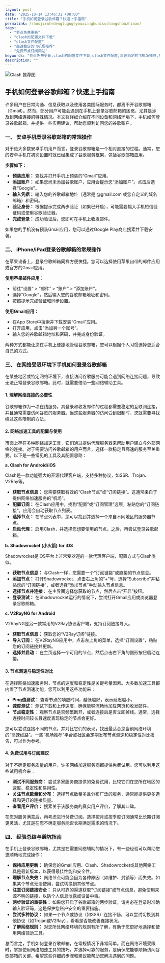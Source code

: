 ```yaml
---
layout: post
date: "2025-10-14 13:46:31 +08:00"
title: "手机如何登录谷歌邮箱？快速上手指南"
permalink: /shoujiruhedenglugugeyouxiangkuaisushangshouzhinan/
tags:
  - "节点免费更新"
  - "clash的配置文件下载"
  - "clash文件配置"
  - "高速稳定的飞机场推荐"
  - "免费节点订阅网站"
keywords: "节点免费更新,clash的配置文件下载,clash文件配置,高速稳定的飞机场推荐,免费节点订阅网站"
description: ""
---
```


![Clash 推荐图](https://clashjd.github.io/assets/img/clash节点推荐.png)

## 手机如何登录谷歌邮箱？快速上手指南


<p>许多用户在日常沟通、信息获取以及使用各类国际服务时，都离不开谷歌邮箱（Gmail）。然而，部分用户可能会遇到在手机上登录谷歌邮箱的困惑，尤其是涉及到网络连接的特殊情况。本文将详细介绍在不同设备和网络环境下，手机如何登录谷歌邮箱，并提供一些实用建议，帮助您顺利访问您的谷歌账户。</p>

<h3>一、 安卓手机登录谷歌邮箱的常规操作</h3>

<p>对于绝大多数安卓手机用户而言，登录谷歌邮箱是一个相对直接的过程。通常，您的安卓手机在初次设置时就已经集成了谷歌服务框架，包括谷歌邮箱应用。</p>

<p><strong>步骤如下：</strong></p>
<ul>
    <li><strong>预装应用：</strong> 查找并打开手机上预装的“Gmail”应用。</li>
    <li><strong>添加账户：</strong> 如果您尚未添加谷歌账户，应用会提示您“添加账户”。点击后选择“Google”。</li>
    <li><strong>输入凭据：</strong> 输入您的谷歌邮箱地址（通常是 @gmail.com 或您自定义的域名邮箱）和密码。</li>
    <li><strong>验证身份：</strong> 根据提示完成两步验证（如果已开启），可能需要输入手机短信验证码或使用谷歌验证器。</li>
    <li><strong>完成登录：</strong> 成功验证后，您即可在手机上收发邮件。</li>
</ul>
<p>如果您的手机没有预装Gmail应用，您可以通过Google Play商店搜索并下载安装。</p>

<h3>二、 iPhone/iPad登录谷歌邮箱的常规操作</h3>

<p>在苹果设备上，登录谷歌邮箱同样方便快捷，您可以选择使用苹果自带的邮件应用或官方的Gmail应用。</p>

<p><strong>使用苹果邮件应用：</strong></p>
<ul>
    <li>前往“设置” > “邮件” > “账户” > “添加账户”。</li>
    <li>选择“Google”，然后输入您的谷歌邮箱地址和密码。</li>
    <li>按照提示完成验证和同步设置。</li>
</ul>

<p><strong>使用Gmail应用：</strong></p>
<ul>
    <li>在App Store中搜索并下载安装“Gmail”应用。</li>
    <li>打开应用，点击“添加另一个账号”。</li>
    <li>输入您的谷歌邮箱地址和密码，并完成身份验证。</li>
</ul>
<p>两种方式都能让您在手机上便捷地管理谷歌邮箱，您可以根据个人习惯选择更适合自己的方式。</p>

<h3>三、 在网络受限环境下手机如何登录谷歌邮箱</h3>

<p>在某些地区或特定网络环境下，直接访问谷歌服务可能会遇到网络连接问题，导致无法正常登录谷歌邮箱。此时，就需要借助一些网络辅助工具。</p>

<h4>1. 理解网络连接的必要性</h4>

<p>谷歌邮箱作为一项在线服务，其登录和收发邮件的过程都需要稳定的互联网连接，并且通常需要访问谷歌的服务器。当这些服务器的访问受到限制时，您就需要寻找绕过这些限制的方法。</p>

<h4>2. 网络加速工具的配置与使用</h4>

<p>市面上存在多种网络加速工具，它们通过提供代理服务器来帮助用户建立与外部网络的连接。对于需要访问谷歌邮箱的用户而言，选择一款稳定且高速的服务至关重要。以下是一些常见的工具及其配置思路：</p>

<p><strong>a. Clash for Android/iOS</strong></p>
<p>Clash是一款功能强大的开源代理客户端，支持多种协议，如SSR、Trojan、V2Ray等。</p>
<ul>
    <li><strong>获取节点信息：</strong> 您需要获取有效的“Clash节点”或“订阅链接”。这通常来自于提供网络加速服务的“机场”。</li>
    <li><strong>配置订阅：</strong> 在Clash应用中，找到“配置”或“订阅管理”选项，粘贴您的“订阅链接”。应用会自动获取节点列表。</li>
    <li><strong>选择节点：</strong> 在节点列表中，您可以找到并选择一个来自不同地区的服务器节点。</li>
    <li><strong>启动代理：</strong> 启用Clash，并选择您想要使用的节点。之后，再尝试登录谷歌邮箱。</li>
</ul>

<p><strong>b. Shadowrocket (小火箭) for iOS</strong></p>
<p>Shadowrocket是iOS平台上非常受欢迎的一款代理客户端，配置方式与Clash类似。</p>
<ul>
    <li><strong>获取节点信息：</strong> 与Clash一样，您需要一个“订阅链接”或直接的节点信息。</li>
    <li><strong>添加节点：</strong> 打开Shadowrocket，点击右上角的“+”号，选择“Subscribe”并粘贴您的“订阅链接”，或者选择“添加节点”手动输入节点信息。</li>
    <li><strong>选择节点并连接：</strong> 在主界面选择您获取的节点，然后点击“开启”按钮。</li>
    <li><strong>登录测试：</strong> 在Shadowrocket运行的情况下，尝试打开Gmail应用或浏览器登录谷歌邮箱。</li>
</ul>

<p><strong>c. V2RayNG for Android</strong></p>
<p>V2RayNG是另一款常用的V2Ray协议客户端，支持订阅链接导入。</p>
<ul>
    <li><strong>获取节点信息：</strong> 获取您的“V2Ray订阅”链接。</li>
    <li><strong>导入订阅：</strong> 在V2RayNG应用中，点击左上角的菜单，选择“订阅设置”，粘贴您的订阅链接并更新。</li>
    <li><strong>选择并启动：</strong> 在主页选择一个可用的节点，然后点击右下角的圆形按钮启动连接。</li>
</ul>

<h4>3. 节点测速与稳定性对比</h4>

<p>在选择网络加速服务时，节点的速度和稳定性是关键考量因素。大多数加速工具都内置了节点测速功能，您可以利用这些功能来：</p>
<ul>
    <li><strong>Ping值测试：</strong> 查看节点的响应时间，越低越好，表示延迟越小。</li>
    <li><strong>速度测试：</strong> 测试下载和上传速度，确保能够流畅地加载网页和收发邮件。</li>
    <li><strong>节点稳定性：</strong> 观察节点是否频繁断开，或者连接后是否立即掉线。通常，选择连接时间较长且速度表现稳定的节点会更好。</li>
</ul>
<p>您可以尝试连接不同的节点，并对比它们的表现，找出最适合您当前网络环境的“高速线路”。一些“机场推荐”平台或社区会定期发布节点测速和稳定性对比报告，可以作为参考。</p>

<h4>4. 免费试用与订阅建议</h4>

<p>对于不确定服务质量的用户，许多网络加速服务商都提供免费试用。您可以利用这些试用机会来：</p>
<ul>
    <li><strong>测试不同服务商：</strong> 尝试多家服务商提供的免费试用，比较它们在您所在地区的速度、稳定性和易用性。</li>
    <li><strong>关注节点数量和分布：</strong> 选择节点数量多且分布广泛的服务，通常能提供更多选择和更好的连接质量。</li>
    <li><strong>查看用户评价：</strong> 搜索关于该服务商的真实用户评价，了解其口碑。</li>
</ul>
<p>在您对服务满意后，再考虑进行付费订阅。选择按月或按季度订阅通常比长期订阅更灵活，尤其是在您不确定服务能否长期满足需求的情况下。</p>

<h3>四、 经验总结与避坑指南</h3>

<p>在手机上登录谷歌邮箱，尤其是在需要网络辅助的情况下，有一些经验可以帮助您更顺畅地完成操作：</p>

<ul>
    <li><strong>保持应用更新：</strong> 确保您的Gmail应用、Clash、Shadowrocket或其他网络工具是最新版本，以获得最佳性能和安全性。</li>
    <li><strong>理解节点失效：</strong> 网络节点可能会因为各种原因（如维护、封锁等）而失效。如果某个节点无法使用，尝试切换到其他节点。</li>
    <li><strong>注意订阅链接安全：</strong> 只从可靠的渠道获取“订阅链接”或节点信息，避免使用来源不明的链接，以防个人信息泄露或设备中毒。</li>
    <li><strong>两步验证的重要性：</strong> 如果您开启了谷歌邮箱的两步验证，请务必在登录时准确输入验证码，这是保护您账户安全的重要措施。</li>
    <li><strong>尝试多种协议：</strong> 如果一个节点或协议（如SSR）连接不畅，可以尝试切换到其他协议（如Trojan或V2Ray），看看是否能改善连接状况。</li>
    <li><strong>了解网络规则：</strong> 对您所处网络环境的规则有所了解，有助于您更好地选择和使用网络辅助工具。</li>
</ul>

<p>总而言之，手机如何登录谷歌邮箱，在常规情况下非常简单。而在网络环境受限时，掌握使用网络加速工具的技巧，并选择可靠的服务，是确保您能够顺畅访问谷歌邮箱的关键。希望这些详细的步骤和建议能帮助您解决遇到的问题。</p>